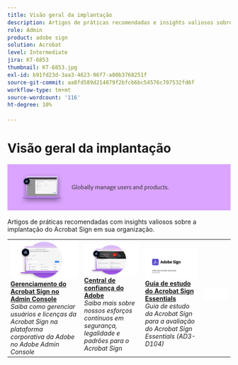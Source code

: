 ```yaml
---
title: Visão geral da implantação
description: Artigos de práticas recomendadas e insights valiosos sobre a implantação do Acrobat Sign
role: Admin
product: adobe sign
solution: Acrobat
level: Intermediate
jira: KT-6853
thumbnail: KT-6853.jpg
exl-id: b91fd23d-3aa3-4623-96f7-a00b3768251f
source-git-commit: aa8fd589d214879f2bfcb6bc54576c707532fd6f
workflow-type: tm+mt
source-wordcount: '116'
ht-degree: 10%

---
```


# Visão geral da implantação

![Imagem de implantação do Sign](assets/Hero-Deploy.png)

Artigos de práticas recomendadas com insights valiosos sobre a implantação do Acrobat Sign em sua organização.

<table style="table-layout:fixed">
<tr>
  <td>
    <a href="https://helpx.adobe.com/br/enterprise/using/adobe-sign-for-enterprise.html" target="_blank">
      <img alt="Admin Console" src="assets/Deploy_Admin.png" />
    </a>
    <div>
    <a href="https://helpx.adobe.com/br/enterprise/using/adobe-sign-for-enterprise.html" target="_blank"><strong>Gerenciamento do Acrobat Sign no Admin Console</strong></a>
    </div>
    <em>Saiba como gerenciar usuários e licenças da Acrobat Sign na plataforma corporativa da Adobe no Adobe Admin Console</em>
    <br>
  </td>
  <td>
    <a href="https://www.adobe.com/trust/document-cloud-security.html" target="_blank">
      <img alt="Central de confiança do Adobe" src="assets/Deploy_Trust.png" />
    </a>
    <div>
    <a href="https://www.adobe.com/trust/document-cloud-security.html" target="_blank"><strong>Central de confiança do Adobe</strong></a>
    </div>
    <em>Saiba mais sobre nossos esforços contínuos em segurança, legalidade e padrões para o Acrobat Sign</em>
    <br>
  </td>
  <td>
    <a href="assets/SignStudyGuide.pdf">
      <img alt="Guia de estudo do Acrobat Sign Essentials" src="assets/SignStudyGuide.png" />
    </a>
    <div>
    <a href="assets/SignStudyGuide.pdf"><strong>Guia de estudo do Acrobat Sign Essentials</strong></a>
    </div>
    <em>Guia de estudo da Acrobat Sign para a avaliação do Acrobat Sign Essentials (AD3-D104)</em>
    <br>
  </td>
  <td>
    <img alt="Espaçador" src="assets/Whitespacer.png" />
    <div>
    <br>
  </td>
</tr>
</table>

